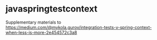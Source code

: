 # javaspringtestcontext

Supplementary materials to https://medium.com/@mykola.gurov/integration-tests-v-spring-context-when-less-is-more-2e454572c3a8 
